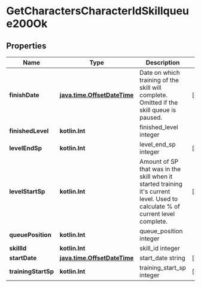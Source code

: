 
# GetCharactersCharacterIdSkillqueue200Ok

## Properties
Name | Type | Description | Notes
------------ | ------------- | ------------- | -------------
**finishDate** | [**java.time.OffsetDateTime**](java.time.OffsetDateTime.md) | Date on which training of the skill will complete. Omitted if the skill queue is paused. |  [optional]
**finishedLevel** | **kotlin.Int** | finished_level integer | 
**levelEndSp** | **kotlin.Int** | level_end_sp integer |  [optional]
**levelStartSp** | **kotlin.Int** | Amount of SP that was in the skill when it started training it&#39;s current level. Used to calculate % of current level complete. |  [optional]
**queuePosition** | **kotlin.Int** | queue_position integer | 
**skillId** | **kotlin.Int** | skill_id integer | 
**startDate** | [**java.time.OffsetDateTime**](java.time.OffsetDateTime.md) | start_date string |  [optional]
**trainingStartSp** | **kotlin.Int** | training_start_sp integer |  [optional]



